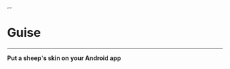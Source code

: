 <img src="./assets/ic_launcher-playstore.png" alt="logo" style="zoom:25%;" />

# Guise

------

**Put a sheep's skin on your Android app**

